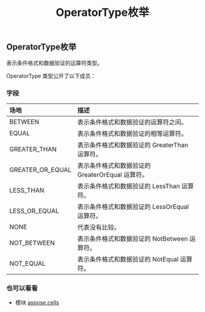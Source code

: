 ﻿---
title: OperatorType枚举
second_title: Aspose.Cells for Python via .NET API 参考文献
description:
type: docs
weight: 2290
url: /zh/python-net/aspose.cells/operatortype/
is_root: false
---
## OperatorType枚举
表示条件格式和数据验证的运算符类型。



OperatorType 类型公开了以下成员：

### 字段
|场地|描述|
| :- | :- |
| BETWEEN |表示条件格式和数据验证的运算符之间。|
| EQUAL |表示条件格式和数据验证的相等运算符。|
| GREATER_THAN |表示条件格式和数据验证的 GreaterThan 运算符。|
| GREATER_OR_EQUAL |表示条件格式和数据验证的 GreaterOrEqual 运算符。|
| LESS_THAN |表示条件格式和数据验证的 LessThan 运算符。|
| LESS_OR_EQUAL |表示条件格式和数据验证的 LessOrEqual 运算符。|
| NONE |代表没有比较。|
| NOT_BETWEEN |表示条件格式和数据验证的 NotBetween 运算符。|
| NOT_EQUAL |表示条件格式和数据验证的 NotEqual 运算符。|



### 也可以看看
* 模块 [aspose.cells](..)
